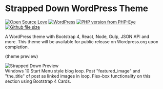 # Strapped Down WordPress Theme
[![Open Source Love](https://badges.frapsoft.com/os/v2/open-source.png?v=103)](https://github.com/bkaminski/Strapped-Down-WordPress-Theme) [![WordPress](https://img.shields.io/wordpress/v/akismet.svg?style=flat-square)](https://github.com/bkaminski/Strapped-Down-WordPress-Theme) [![PHP version from PHP-Eye](https://img.shields.io/php-eye/symfony/symfony.svg?style=flat-square)](https://github.com/bkaminski/Strapped-Down-WordPress-Theme) [![Github file size](https://img.shields.io/github/size/webcaetano/craft/build/phaser-craft.min.js.svg?style=flat-square)](https://github.com/bkaminski/Strapped-Down-WordPress-Theme/archive/master.zip)

A WordPress theme with Bootstrap 4, React, Node, Gulp, JSON API and more.
This theme will be available for public release on Wordpress.org upon completion.

(theme preview)

![Strapped Down Preview](http://s233122301.onlinehome.us/media_types/sD_theme_priview.gif)
<br />
Windows 10 Start Menu style blog loop. Post "featured_image" and "the_title" of post as linked images in loop. Flex-box functionality on this section using Bootstrap 4 Cards.


